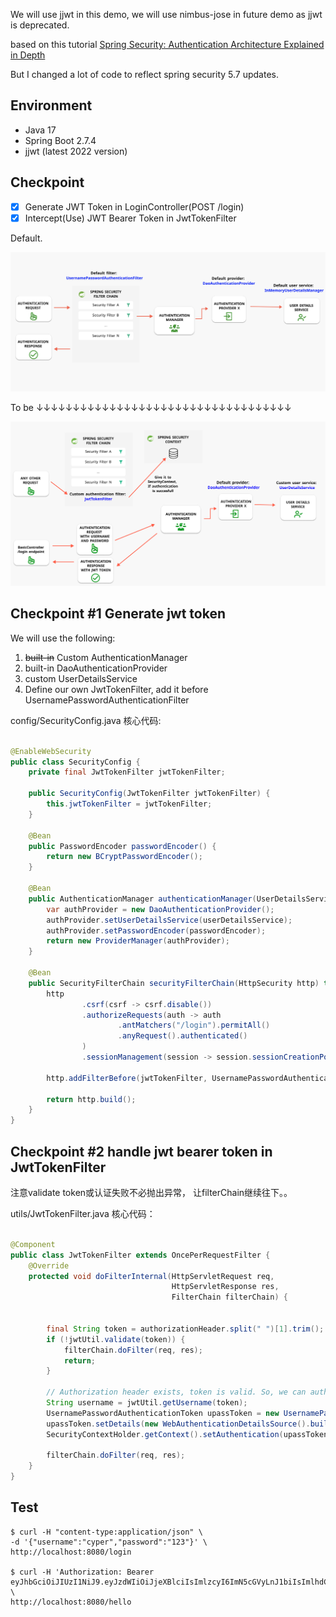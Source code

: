 We will use jjwt in this demo, we will use nimbus-jose in future demo as jjwt is deprecated.

based on this tutorial [Spring Security: Authentication Architecture Explained in Depth](https://youtu.be/ElY3rjtukig)

But I changed a lot of code to reflect spring security 5.7 updates.

## Environment

- Java 17
- Spring Boot 2.7.4
- jjwt (latest 2022 version)

## Checkpoint

- [x] Generate JWT Token in LoginController(POST /login)
- [x] Intercept(Use) JWT Bearer Token in JwtTokenFilter

Default.

![](./doc/images/default-impl.png)

To be ↓↓↓↓↓↓↓↓↓↓↓↓↓↓↓↓↓↓↓↓↓↓↓↓↓↓↓↓↓↓↓↓↓↓↓

![](./doc/images/custom-impl.png)

## Checkpoint #1 Generate jwt token

We will use the following:

1. ~~built-in~~ Custom AuthenticationManager
2. built-in DaoAuthenticationProvider
3. custom UserDetailsService
4. Define our own JwtTokenFilter, add it before UsernamePasswordAuthenticationFilter

config/SecurityConfig.java 核心代码:

```java

@EnableWebSecurity
public class SecurityConfig {
    private final JwtTokenFilter jwtTokenFilter;

    public SecurityConfig(JwtTokenFilter jwtTokenFilter) {
        this.jwtTokenFilter = jwtTokenFilter;
    }

    @Bean
    public PasswordEncoder passwordEncoder() {
        return new BCryptPasswordEncoder();
    }

    @Bean
    public AuthenticationManager authenticationManager(UserDetailsService userDetailsService, PasswordEncoder passwordEncoder) {
        var authProvider = new DaoAuthenticationProvider();
        authProvider.setUserDetailsService(userDetailsService);
        authProvider.setPasswordEncoder(passwordEncoder);
        return new ProviderManager(authProvider);
    }

    @Bean
    public SecurityFilterChain securityFilterChain(HttpSecurity http) throws Exception {
        http
                .csrf(csrf -> csrf.disable())
                .authorizeRequests(auth -> auth
                        .antMatchers("/login").permitAll()
                        .anyRequest().authenticated()
                )
                .sessionManagement(session -> session.sessionCreationPolicy(SessionCreationPolicy.STATELESS));

        http.addFilterBefore(jwtTokenFilter, UsernamePasswordAuthenticationFilter.class);

        return http.build();
    }
}
```

## Checkpoint #2 handle jwt bearer token in JwtTokenFilter

注意validate token或认证失败不必抛出异常， 让filterChain继续往下。。

utils/JwtTokenFilter.java 核心代码：

```java

@Component
public class JwtTokenFilter extends OncePerRequestFilter {
    @Override
    protected void doFilterInternal(HttpServletRequest req,
                                    HttpServletResponse res,
                                    FilterChain filterChain) {


        final String token = authorizationHeader.split(" ")[1].trim();
        if (!jwtUtil.validate(token)) {
            filterChain.doFilter(req, res);
            return;
        }

        // Authorization header exists, token is valid. So, we can authenticate.
        String username = jwtUtil.getUsername(token);
        UsernamePasswordAuthenticationToken upassToken = new UsernamePasswordAuthenticationToken(username, null, new ArrayList<>());
        upassToken.setDetails(new WebAuthenticationDetailsSource().buildDetails(httpServletRequest));
        SecurityContextHolder.getContext().setAuthentication(upassToken);

        filterChain.doFilter(req, res);
    }
}

```

## Test

```shell
$ curl -H "content-type:application/json" \
-d '{"username":"cyper","password":"123"}' \
http://localhost:8080/login

$ curl -H 'Authorization: Bearer eyJhbGciOiJIUzI1NiJ9.eyJzdWIiOiJjeXBlciIsImlzcyI6ImN5cGVyLnJ1biIsImlhdCI6MTY2NjAxNjY2NywiZXhwIjoxNjY2MDE2OTY3fQ.cMFisCSBbGXIvVXeMEkUcNuUt9MoSk5oRmun9aqjwos' \
http://localhost:8080/hello
```
